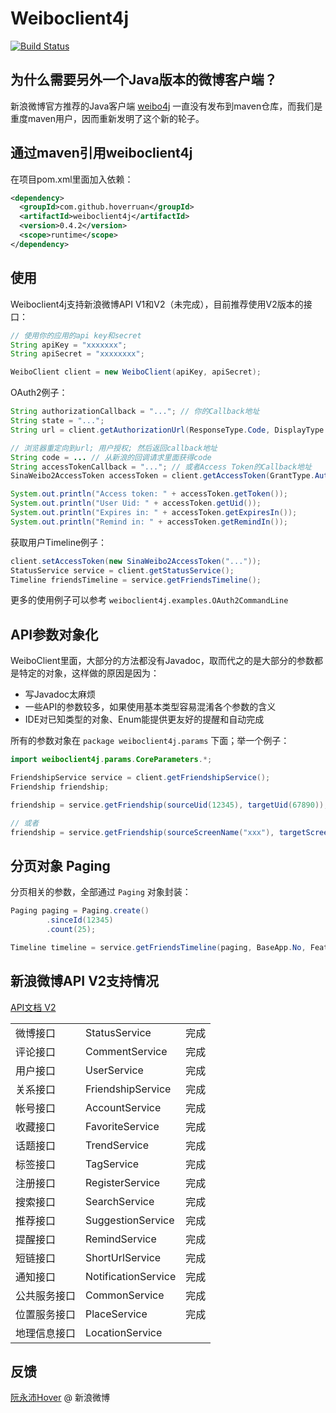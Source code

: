 Weiboclient4j
===

[![Build Status](https://travis-ci.org/hoverruan/weiboclient4j.png?branch=master)](https://travis-ci.org/hoverruan/weiboclient4j)

为什么需要另外一个Java版本的微博客户端？
---

新浪微博官方推荐的Java客户端 [weibo4j](http://code.google.com/p/weibo4j/) 一直没有发布到maven仓库，而我们是重度maven用户，因而重新发明了这个新的轮子。

通过maven引用weiboclient4j
---

在项目pom.xml里面加入依赖：

```xml
<dependency>
  <groupId>com.github.hoverruan</groupId>
  <artifactId>weiboclient4j</artifactId>
  <version>0.4.2</version>
  <scope>runtime</scope>
</dependency>
```

使用
---

Weiboclient4j支持新浪微博API V1和V2（未完成），目前推荐使用V2版本的接口：

```java
// 使用你的应用的api key和secret
String apiKey = "xxxxxxx";
String apiSecret = "xxxxxxxx";

WeiboClient client = new WeiboClient(apiKey, apiSecret);
```

OAuth2例子：

```java
String authorizationCallback = "..."; // 你的Callback地址
String state = "...";
String url = client.getAuthorizationUrl(ResponseType.Code, DisplayType.Default, state, authorizationCallback);

// 浏览器重定向到url; 用户授权; 然后返回callback地址
String code = ... // 从新浪的回调请求里面获得code
String accessTokenCallback = "..."; // 或者Access Token的Callback地址
SinaWeibo2AccessToken accessToken = client.getAccessToken(GrantType.AuthorizationCode, code, state, accessTokenCallback);

System.out.println("Access token: " + accessToken.getToken());
System.out.println("User Uid: " + accessToken.getUid());
System.out.println("Expires in: " + accessToken.getExpiresIn());
System.out.println("Remind in: " + accessToken.getRemindIn());
```

获取用户Timeline例子：

```java
client.setAccessToken(new SinaWeibo2AccessToken("..."));
StatusService service = client.getStatusService();
Timeline friendsTimeline = service.getFriendsTimeline();
```

更多的使用例子可以参考 `weiboclient4j.examples.OAuth2CommandLine`

API参数对象化
---

WeiboClient里面，大部分的方法都没有Javadoc，取而代之的是大部分的参数都是特定的对象，这样做的原因是因为：

- 写Javadoc太麻烦
- 一些API的参数较多，如果使用基本类型容易混淆各个参数的含义
- IDE对已知类型的对象、Enum能提供更友好的提醒和自动完成

所有的参数对象在 `package weiboclient4j.params` 下面；举一个例子：

```java
import weiboclient4j.params.CoreParameters.*;

FriendshipService service = client.getFriendshipService();
Friendship friendship;

friendship = service.getFriendship(sourceUid(12345), targetUid(67890));

// 或者
friendship = service.getFriendship(sourceScreenName("xxx"), targetScreenName("yyy"));
```

分页对象 Paging
---

分页相关的参数，全部通过 `Paging` 对象封装：

```java
Paging paging = Paging.create()
        .sinceId(12345)
        .count(25);

Timeline timeline = service.getFriendsTimeline(paging, BaseApp.No, Feature.All); // 后两个参数可省略
```

新浪微博API V2支持情况
---

[API文档 V2](http://open.weibo.com/wiki/API%E6%96%87%E6%A1%A3_V2)

<table>
<tr><td>微博接口</td><td>StatusService</td><td>完成</td></tr>
<tr><td>评论接口</td><td>CommentService</td><td>完成</td></tr>
<tr><td>用户接口</td><td>UserService</td><td>完成</td></tr>
<tr><td>关系接口</td><td>FriendshipService</td><td>完成</td></tr>
<tr><td>帐号接口</td><td>AccountService</td><td>完成</td></tr>
<tr><td>收藏接口</td><td>FavoriteService</td><td>完成</td></tr>
<tr><td>话题接口</td><td>TrendService</td><td>完成</td></tr>
<tr><td>标签接口</td><td>TagService</td><td>完成</td></tr>
<tr><td>注册接口</td><td>RegisterService</td><td>完成</td></tr>
<tr><td>搜索接口</td><td>SearchService</td><td>完成</td></tr>
<tr><td>推荐接口</td><td>SuggestionService</td><td>完成</td></tr>
<tr><td>提醒接口</td><td>RemindService</td><td>完成</td></tr>
<tr><td>短链接口</td><td>ShortUrlService</td><td>完成</td></tr>
<tr><td>通知接口</td><td>NotificationService</td><td>完成</td></tr>
<tr><td>公共服务接口</td><td>CommonService</td><td>完成</td></tr>
<tr><td>位置服务接口</td><td>PlaceService</td><td>完成</td></tr>
<tr><td>地理信息接口</td><td>LocationService</td><td> </td></tr>
</table>

反馈
---

[阮永沛Hover](http://weibo.com/hoverruan) @ 新浪微博
